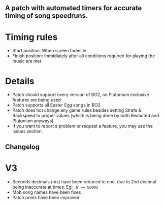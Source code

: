 ## A patch with automated timers for accurate timing of song speedruns.

# Timing rules
- Start position: When screen fades in </br>
- Finish position: Immidiately after all conditions required for playing the music are met </br>

# Details
- Patch should support every version of BO2, no Plutonium exclusive features are being used </br>
- Patch supports all Easter Egg songs in BO2 </br>
- Patch does not change any game rules besides setting Strafe & Backspeed to proper values (which is being done by both Redacted and Plutonium anyways) </br>
- If you want to report a problem or request a feature, you may use the Issues section. </br>

## Changelog
# V3
- Seconds decimals (ms) have been reduced to one, due to 2nd decimal being inaccurate at times. Eg: `.8 == 800ms`</br>
- Mob song names have been fixes
- Patch prints have been improved